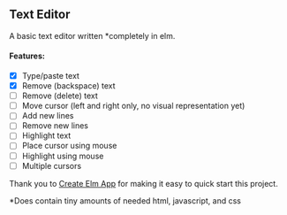 ## Text Editor

A basic text editor written *completely in elm.

#### Features:
- [x] Type/paste text
- [x] Remove (backspace) text
- [ ] Remove (delete) text
- [ ] Move cursor (left and right only, no visual representation yet)
- [ ] Add new lines
- [ ] Remove new lines
- [ ] Highlight text
- [ ] Place cursor using mouse
- [ ] Highlight using mouse
- [ ] Multiple cursors

Thank you to [Create Elm App](https://github.com/halfzebra/create-elm-app) for making it easy to quick start this project.

*Does contain tiny amounts of needed html, javascript, and css
